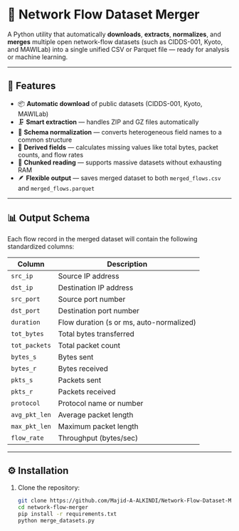 # 🧠 Network Flow Dataset Merger

A Python utility that automatically **downloads**, **extracts**, **normalizes**, and **merges** multiple open network-flow datasets (such as CIDDS-001, Kyoto, and MAWILab) into a single unified CSV or Parquet file — ready for analysis or machine learning.

---

## 🚀 Features

- 📦 **Automatic download** of public datasets (CIDDS-001, Kyoto, MAWILab)  
- 🗜️ **Smart extraction** — handles ZIP and GZ files automatically  
- 🧩 **Schema normalization** — converts heterogeneous field names to a common structure  
- 🧮 **Derived fields** — calculates missing values like total bytes, packet counts, and flow rates  
- 🧰 **Chunked reading** — supports massive datasets without exhausting RAM  
- 🪶 **Flexible output** — saves merged dataset to both `merged_flows.csv` and `merged_flows.parquet`  

---

## 📊 Output Schema

Each flow record in the merged dataset will contain the following standardized columns:

| Column        | Description |
|----------------|--------------|
| `src_ip`       | Source IP address |
| `dst_ip`       | Destination IP address |
| `src_port`     | Source port number |
| `dst_port`     | Destination port number |
| `duration`     | Flow duration (s or ms, auto-normalized) |
| `tot_bytes`    | Total bytes transferred |
| `tot_packets`  | Total packet count |
| `bytes_s`      | Bytes sent |
| `bytes_r`      | Bytes received |
| `pkts_s`       | Packets sent |
| `pkts_r`       | Packets received |
| `protocol`     | Protocol name or number |
| `avg_pkt_len`  | Average packet length |
| `max_pkt_len`  | Maximum packet length |
| `flow_rate`    | Throughput (bytes/sec) |

---

## ⚙️ Installation

1. Clone the repository:
   ```bash
   git clone https://github.com/Majid-A-ALKINDI/Network-Flow-Dataset-Merger.git
   cd network-flow-merger
   pip install -r requirements.txt
   python merge_datasets.py
